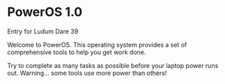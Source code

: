 # PowerOS 1.0

Entry for Ludum Dare 39

Welcome to PowerOS. This operating system provides a set of comprehensive tools to help you get work done.

Try to complete as many tasks as possible before your laptop power runs out. Warning... some tools use more power than others!
